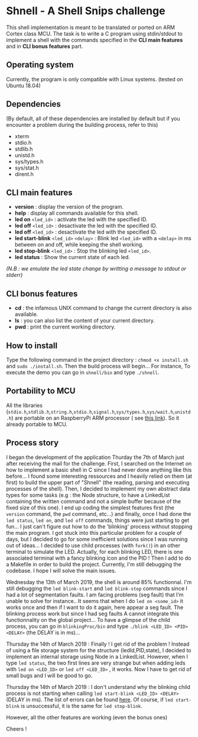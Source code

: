 # Shnell - A Shell Snips challenge

This shell implementation is meant to be translated or ported on ARM Cortex class MCU. The task is to write a C program using stdin/stdout to implement a shell with the commands specified in the __CLI main features__ and in __CLI bonus features__ part.

## Operating system

Currently, the program is only compatible with Linux systems. (tested on Ubuntu 18.04)

## Dependencies

(By default, all of these dependencies are installed by default but if you encounter a problem during the building process, refer to this)

 * xterm
 * stdio.h
 * stdlib.h
 * unistd.h
 * sys/types.h
 * sys/stat.h
 * dirent.h

## CLI main features

* __version__ : display the version of the program.
* __help__ : display all commands available for this shell.
* __led on__ `<led_id>` : activate the led with the specified ID.
* __led off__ `<led_id>` : desactivate the led with the specified ID.
* __led off__ `<led_id>` : desactivate the led with the specified ID.
* __led start-blink__ `<led_id>` `<delay>` :  Blink led `<led_id>` with a `<delay>` in ms between on and off, while keeping the shell working.
* __led stop-blink__ `<led_id>` :  Stop the blinking led `<led_id>`.
* __led status__ :  Show the current state of each led.

*(N.B : we emulate the led state change by writting a message to stdout or stderr)*

## CLI bonus features

* __cd__ : the infamous UNIX command to change the current directory is also available.
* __ls__ : you can also list the content of your current directory.
* __pwd__ : print the current working directory.

## How to install

Type the following command in the project directory :
`chmod +x install.sh` and `sudo ./install.sh`. Then the build process will begin...
For instance, To execute the demo you can go in `shnell/bin` and type `./shnell`. 

## Portability to MCU

All the libraries (`stdio.h`,`stdlib.h`,`string.h`,`stdio.h`,`signal.h`,`sys/types.h`,`sys/wait.h`,`unistd.h`) are portable on an RaspberryPi ARM processor ( see [this link](https://packages.debian.org/fr/sid/armhf/libc6-dev/filelist)). 
So it already portable to MCU.

## Process story

I began the development of the application Thurday the 7th of March just after receiving the mail for the challenge.
First, I searched on the Internet on how to implement a basic shell in C since I had never done anything like this before...
I found some interesting ressources and I heavily relied on them (at first) to build the upper part of "Shnell" (the reading, parsing and executing processes of the shell).
Then, I decided to implement my own abstract data types for some tasks (e.g : the Node structure, to have a LinkedList containing the written command and not a simple buffer
because of the fixed size of this one). I end up coding the simplest features first (the `version` command, the `pwd` command, etc...) and finally, once I had done the `led status`, `led on`, and `led off` commands, things were just starting to get fun...
I just can't figure out how to do the 'blinking' process without stopping the main program. I got stuck into this particular problem for a couple of days, but I decided to go for some inefficient solutions since I was running out of ideas...
I decided to use child processes (with `fork()`) in an other terminal to simulate the LED. Actually, for each blinking LED, there is one associated terminal with a fancy blinking icon and the PID ! Then I add to do a Makefile in order to build the project. Currently, I'm still debugging the codebase. I hope I will solve the main issues.

Wednesday the 13th of March 2019, the shell is around 85% functionnal. I'm still debugging the `led blink-start` and `led blink-stop` commands since I had a lot of segmentation faults.
I am facing problems (seg fault) that I'm unable to solve for instance.. It seems that when I do `led on <some_id>` it works once and then if I want to do it again, here appear a seg fault.
The blinking process work but since I had seg faults A cannot integrate this functionnality on the global project...
To have a glimpse of the child process, you can go in `blinkingProc/bin` and type `./blink <LED_ID> <PID> <DELAY>` (the DELAY is in ms)... 

Thursday the 14th of March 2019 : Finally ! I get rid of the problem ! Instead of using a file storage system for the structure (ledId,PID,state), I decided to implement an internal storage using Node in a LinkedList. However, when I type `led status`, the two first lines are very strange but when adding leds with `led on <LED_ID>` or `led off <LED_ID>` , it works. Now I have to get rid of small bugs and I will be good to go.

Thursday the 14th of March 2019 : I don't understand why the blinking child process is not starting when calling `led start-blink <LED_ID> <DELAY>` (DELAY in ms).
The list of errors can be found [here](https://linux.die.net/man/2/fork). Of course, if `led start-blink` is unsuccessful, it is the same for `led stop-blink`.

However, all the other features are working (even the bonus ones)

Cheers !
